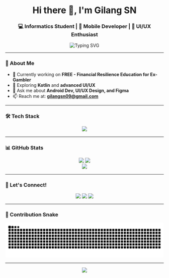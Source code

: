 <!-- GITHUB PROFILE README -->

<h1 align="center">Hi there 👋, I'm Gilang SN</h1>
<h3 align="center">💻 Informatics Student | 📱 Mobile Developer | 🎨 UI/UX Enthusiast</h3>

<p align="center">
  <img src="https://readme-typing-svg.demolab.com?font=Fira+Code&size=20&pause=1000&color=6DD5ED&center=true&vCenter=true&width=500&lines=Welcome+to+my+GitHub!;I'm+Gilang+SN.;Mobile+Dev+%7C+UI%2FUX+%7C+Frontend" alt="Typing SVG" />
</p>

---

### 🌌 About Me

- 🔭 Currently working on **FREE - Financial Resilience Education for Ex-Gambler**
- 🌱 Exploring **Kotlin** and **advanced UI/UX**
- 💬 Ask me about **Android Dev, UI/UX Design, and Figma**
- 📫 Reach me at: **gilangsn09@gmail.com**

---

### 🛠️ Tech Stack

<p align="center">
  <img src="https://skillicons.dev/icons?i=kotlin,androidstudio,figma,react,tailwind,python,firebase,git,vscode" />
</p>

---

### 📊 GitHub Stats

<p align="center">
  <img src="https://github-readme-stats.vercel.app/api?username=GilangSN23&show_icons=true&theme=tokyonight&hide_border=true" width="48%" />
  <img src="https://github-readme-streak-stats.herokuapp.com?user=GilangSN23&theme=tokyonight&hide_border=true" width="48%" />
  <br />
  <img src="https://github-readme-stats.vercel.app/api/top-langs/?username=GilangSN23&layout=compact&theme=tokyonight&hide_border=true" width="48%" />
</p>

---

### 🔗 Let's Connect!

<p align="center">
  <a href="mailto:gilangsn09@gmail.com"><img src="https://img.shields.io/badge/Gmail-D14836?style=for-the-badge&logo=gmail&logoColor=white" /></a>
  <a href="https://www.linkedin.com/in/gilangsrinayaka/" target="_blank"><img src="https://img.shields.io/badge/LinkedIn-0077B5?style=for-the-badge&logo=linkedin&logoColor=white" /></a>
  <a href="https://gilangsn23.github.io/GSN_Porto"><img src="https://img.shields.io/badge/Portfolio-000000?style=for-the-badge&logo=google-chrome&logoColor=white" /></a>
</p>

---

### 🐍 Contribution Snake

<p align="center">
  <img src="https://github.com/GilangSN23/GilangSN23/blob/output/github-contribution-grid-snake.svg" alt="snake animation" />
</p>

---

<p align="center">
  <img src="https://capsule-render.vercel.app/api?type=waving&height=100&color=2193b0,6dd5ed&section=footer&reload=1"/>
</p>

